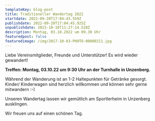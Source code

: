 ```yaml
---
templateKey: blog-post
title: Traditioneller Wandertag 2022
startdate: 2022-09-20T17:04:43.559Z
publishdate: 2022-09-20T17:04:45.925Z
unpublishdate: 2022-10-10T11:27:14.528Z
description: Montag, 03.10.2022 um 09.30 Uhr
featuredpost: false
featuredimage: /img/2017-10-03-PHOTO-00000211.jpg
---
```

Liebe Vereinsmitglieder, Freunde und Unterstützer! Es wird wieder gewandert!

**Treffen: Montag, 03.10.22 um 9:30 Uhr an der Turnhalle in Unzenberg.**

Während der Wanderung ist an 1-2 Haltepunkten für Getränke gesorgt. Kinder/ Kinderwagen sind herzlich willkommen und können sehr gerne mitwandern :-)

Unseren Wandertag lassen wir gemütlich am Sportlerheim in Unzenberg ausklingen.

Wir freuen uns auf einen schönen Tag.